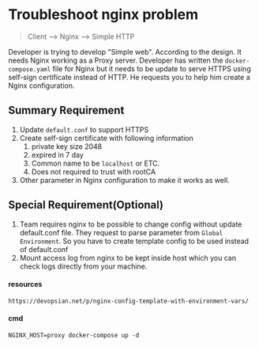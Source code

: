# Troubleshoot nginx problem

> Client --> Nginx --> Simple HTTP  
  
Developer is trying to develop "Simple web". According to the design. It needs Nginx working as a Proxy server.
Developer has written the `docker-compose.yaml` file for Nginx but it needs to be update to serve HTTPS using self-sign certificate instead of HTTP. He requests you to help him create a Nginx configuration.

## Summary Requirement

1. Update `default.conf` to support HTTPS
2. Create self-sign certificate with following information
   1. private key size 2048
   2. expired in 7 day
   3. Common name to be `localhost` or ETC.
   4. Does not required to trust with rootCA
3. Other parameter in Nginx configuration to make it works as well.

## Special Requirement(Optional)

1. Team requires nginx to be possible to change config without update default.conf file. They request to parse parameter from `Global Environment`. So you have to create template config to be used instead of default.conf
2. Mount access log from nginx to be kept inside host which you can check logs directly from your machine.


#### resources 
```
https://devopsian.net/p/nginx-config-template-with-environment-vars/
```

#### cmd
```
NGINX_HOST=proxy docker-compose up -d 

```